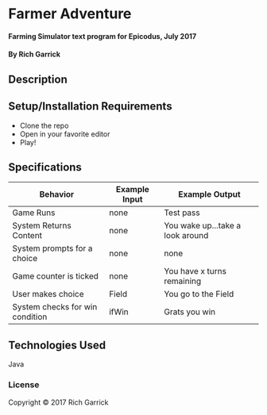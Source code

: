 


# Farmer Adventure

#### Farming Simulator text program for Epicodus, July 2017

#### By Rich Garrick

## Description



## Setup/Installation Requirements

* Clone the repo
* Open in your favorite editor
* Play!

## Specifications

| Behavior      | Example Input         | Example Output        |
| ------------- | ------------- | ------------- |
| Game Runs | none | Test pass |
| System Returns Content | none | You wake up...take a look around |
| System prompts for a choice | none | none |
| Game counter is ticked | none | You have x turns remaining |
| User makes choice | Field | You go to the Field |
| System checks for win condition | ifWin | Grats you win |


## Technologies Used

Java

### License

Copyright &copy; 2017 Rich Garrick